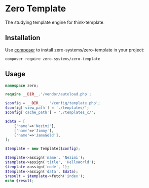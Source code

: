 Zero Template
===============

The studying template engine for think-template.


## Installation

Use [composer](http://getcomposer.org) to install zero-systems/zero-template in your project:

```
composer require zero-systems/zero-template
```

## Usage

```php
namespace zero;

require __DIR__.'/vendor/autoload.php';

$config = __DIR__ . '/config/template.php';
$config['view_path'] = './templates/';
$config['cache_path'] = './templates_c/';

$data = [
	['name'=>'Nezimi'],
	['name'=>'Jimmy'],
	['name'=>'JameGold'],
];

$template = new Template($config);

$template->assign('name', 'Nezimi');
$template->assign('title', 'HelloWorld');
$template->assign('code', 1);
$template->assign('data', $data);
$result = $template->fetch('index');
echo $result;
```


